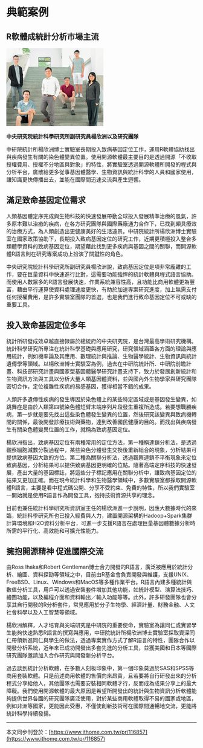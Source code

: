 # 典範案例

## R軟體成統計分析市場主流

![](/assets/vghtc-3.png)

**中央研究院統計科學研究所副研究員楊欣洲以及研究團隊**

中研院統計所楊欣洲博士實驗室長期投入致病基因定位工作，運用R軟體協助找出與疾病發生有關的染色體變異位置。使用開源軟體最主要目的是透過開源「不收取授權費用、授權不分地區與對象」的特性，將實驗室透過開源軟體所開發的程式與分析平台，廣散給更多從事基因體醫學、生物資訊與統計科學的人員和國家使用，讓知識更快傳播出去，並能在國際間迅速交流與產生迴響。

## 滿足致命基因定位需求

人類基因體定序完成與生物科技的快速發展帶動全球投入發展精準治療的風氣，許多原本難以治癒的疾病，在各方研究團隊與國際藥廠通力合作下，已找到頗具療效的治療方式，為人類創造出更健康美好的生活遠景。中研院統計所楊欣洲博士實驗室在國家政策協助下，長期投入致病基因定位的研究工作，近期更積極投入整合多類體學資料的致病基因定位，期望藉此找到更多疾病與基因之間的關聯，而開源軟體R語言則在研究專案成功上扮演了關鍵性的角色。

中央研究院統計科學研究所副研究員楊欣洲說，致病基因定位是項非常龐雜的工作，要在巨量資料中快速進行比對，這需要功能強悍的統計軟體與程式語言協助。而使用人數眾多的R語言發展快速，作業系統兼容性高，且功能比商用軟體更為豐富，藉由平行運算使資料處理速度更快，有助於加速專案研究進度，加上無需支付任何授權費用，是許多實驗室團隊的首選，也是我們進行致命基因定位不可或缺的重要工具。

## 投入致命基因定位多年

統計所研發成效卓越直接隸屬於總統府的中央研究院，是台灣最高學術研究機構。統計科學研究所專注在統計科學基礎與應用研究，研究領域涵蓋各方面的理論與應用統計，例如機率論及其應用、數理統計與推論、生物醫學統計、生物資訊與統計遺傳學等領域。以楊欣洲博士實驗室為例，過去在中研院統計所、中研院前瞻計畫、科技部研究計畫與國家型基因體醫學研究計畫支持下，致力於發展創新統計和生物資訊方法與工具以分析大量人類基因體資料，並與國內外生物學家與研究團隊密切合作，定位複雜性疾病的易感基因，獲得相當不錯的成果。

人類許多遺傳性疾病的發生導因於染色體上的某些特定區域或是基因發生變異，如跳舞症是由於人類第四號染色體短臂末端序列片段發生重複所造成。若要想戰勝疾病，第一步就是要先找出這些染色體發生變異的位置，然後研究該變異與致病機轉間的關係，最後開發診療技術與藥物，達到改善國民健康的目的。而找出與疾病發生有關染色體變異位置的工作，就稱為致病基因定位。

楊欣洲指出，致病基因定位有兩種常用的定位方法，第一種稱連鎖分析法，是透過觀察細胞減數分裂過程中，某些染色分體發生交換後重新組合的現象，分析結果可提供致病基因大致的方位。第二種為關聯分析法，透過觀察連鎖不平衡現象來定位致病基因，分析結果可以提供致病基因更明確的位點。隨著高端定序科技的快速發展，產出大量的基因標誌，將這些分子標記應用在關聯分析中，讓致病基因定位的結果又更加正確。而在現今統計科學和生物醫學領域中，多數實驗室都採取開源軟體R語言，主要是看中程式碼公開、分享不受約束、免費的特性，所以我們實驗室一開始就是使用R語言作為開發工具，抱持技術資源共享的理念。

目前也兼任統計科學研究所資訊室主任的楊欣洲進一步說明，因應大數據時代的來臨，統計科學研究所也已投入經費與人力，建置開源架構的Hadoop+Spark集群計算環境和H2O資料分析平台，可進一步支援R語言在處理巨量基因體數據分析時所需的平行化、高效能和可擴充性能力。

## 擁抱開源精神 促進國際交流

由Ross Ihaka和Robert Gentleman博士合力開發的R語言，廣泛被應用於統計分析、繪圖、資料探勘等領域之中，目前由R基金會負責開發與維護，支援UNIX、FreeBSD、Linux、Windows和MacOS等多種作業平台。R語言內建多種統計與數值分析工具，用戶可以透過安裝套件增加其他功能，如統計模型、演算法技巧、繪圖功能，以及編程介面和資料輸出／輸入功能等等。此外，許多研發團隊也會分享其自行開發的R分析套件，常見應用於分子生物學、經濟計量、財務金融、人文社會科學以及人工智慧等領域。

楊欣洲解釋，人才培育與尖端研究是中研院的重要使命，實驗室為讓同仁或實習學生能夠快速熟悉R語言的撰寫與應用，中研院統計所楊欣洲博士實驗室採取資深同仁帶領新進同仁與學生的做法，透過專案實作方式了解R語言的特性，團隊合作以開發分析系統，近年來已成功開發出多套先進的分析工具，並獲美國和日本等國際研究團隊邀請加入合作研究與開發新分析平台。

過去談到統計分析軟體，在多數人刻板印象中，第一個印象莫過於SAS和SPSS等商用套裝軟體。只是前述商用軟體的售價向來昂貴，且若要將自行研發出來的分析程式分享給他人，其他團隊也需要安裝相同軟體才行，反而成為成果分享上的最大障礙。我們使用開源軟體的最大原因是希望所開發出的統計與生物資訊分析軟體能夠提供世界各國的研究團隊廣泛使用，對於某些商用軟體取得不易的國家或地區，例如非洲等國家，更能因此受惠，不僅使創新技術可在國際間通暢地交流，更能將統計科學持續發揚。

---

本文同步刊登於：[https://www.ithome.com.tw/pr/116857](https://www.ithome.com.tw/pr/116857)

